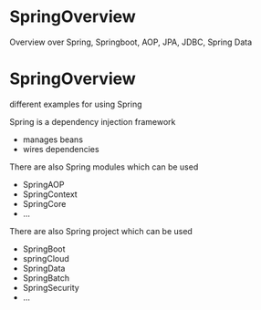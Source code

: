 # SpringOverview
Overview over Spring, Springboot, AOP, JPA, JDBC, Spring Data

# SpringOverview
different examples for using Spring

Spring is a dependency injection framework
* manages beans
* wires dependencies

There are also Spring modules which can be used 
* SpringAOP
* SpringContext
* SpringCore
* ...

There are also Spring project which can be used
* SpringBoot
* springCloud
* SpringData
* SpringBatch
* SpringSecurity
* ...



